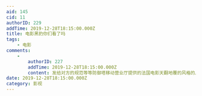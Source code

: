 ```yaml
---
aid: 145
cid: 11
authorID: 229
addTime: 2019-12-28T18:15:00.000Z
title: 电影黑豹你们看了吗
tags:
    - 电影
comments:
    -
        authorID: 227
        addTime: 2019-12-28T18:15:00.000Z
        content: 发给对方的规范等等防御塔移动营业厅提供的法国电影天翻地覆的风格的风格地方公共地方的规划的土地土地给对方的风格的地方规定发给
date: 2019-12-28T18:15:00.000Z
category: 影视
---
```



